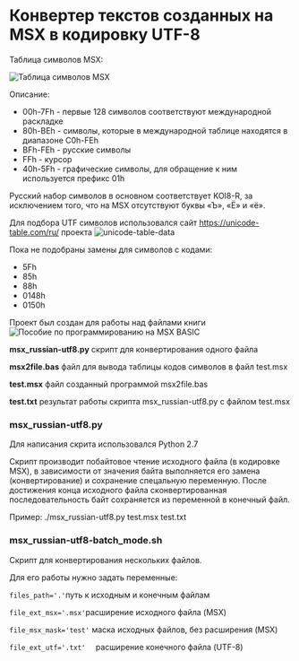 # Конвертер текстов созданных на MSX в кодировку UTF-8
Таблица символов MSX:

![Таблица символов MSX](https://www.msx.org/wiki/images/e/e0/MSX_font-russian.png)

Описание:
* 00h-7Fh - первые 128 символов соответствуют международной раскладке
* 80h-BEh - символы, которые в международной таблице находятся в диапазоне C0h-FEh
* BFh-FEh - русские символы
* FFh - курсор
* 40h-5Fh - графические символы, для обращение к ним используется префикс 01h

Русский набор символов в основном соответствует KOI8-R, за исключением того, что на MSX отсутствуют буквы «Ъ», «Ё» и «ё». 

Для подбора UTF символов использовался сайт https://unicode-table.com/ru/ проекта ![unicode-table-data](https://github.com/unicode-table/unicode-table-data)

Пока не подобраны замены для символов с кодами:
* 5Fh
* 85h
* 88h
* 0148h
* 0150h

Проект был создан для работы над файлами книги ![Пособие по программированию на MSX BASIC](https://github.com/mr-GreyWolf/MSX-BASIC-Programming-Guide-Russian)

**msx_russian-utf8.py** скрипт для конвертирования одного файла

**msx2file.bas** файл для вывода таблицы кодов символов в файл test.msx

**test.msx** файл созданный программой msx2file.bas

**test.txt** результат работы скрипта msx_russian-utf8.py с файлом test.msx

### msx_russian-utf8.py
Для написания скрита использовался Python 2.7

Скрипт производит побайтовое чтение исходного файла (в кодировке MSX), в зависимости от значения байта выполняется его замена (конвертирование) и сохранение спецальную переменную. После достижения конца исходного файла сконвертированная последовательность байт сохраняется из переменной в конечный файл.

Пример: ./msx_russian-utf8.py test.msx test.txt

### msx_russian-utf8-batch_mode.sh
Скрипт для конвертирования нескольких файлов.

Для его работы нужно задать переменные:

` files_path='.' `путь к исходным и конечным файлам

` file_ext_msx='.msx' `расширение исходного файла (MSX)

` file_msx_mask='test' `	маска исходных файлов, без расширения (MSX)

` file_ext_utf='.txt'	` расширение конечного файла (UTF-8)
